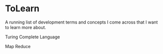 # ToLearn
A running list of development terms and concepts I come across that I want to learn more about.

Turing Complete Language

Map Reduce